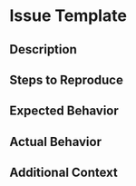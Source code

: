 # Issue Template

## Description

<!-- Describe the issue or feature request -->

## Steps to Reproduce

<!-- List steps, code, or input to reproduce the issue -->

## Expected Behavior

<!-- Describe what you expected to happen -->

## Actual Behavior

<!-- Describe what actually happened -->

## Additional Context

<!-- Add any other context or screenshots about the issue -->
